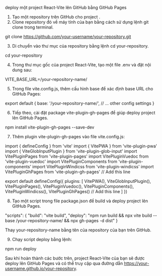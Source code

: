 deploy một project React-Vite lên GitHub bằng GitHub Pages

1. Tạo một repository trên GitHub cho project .
2. Clone repository đó về máy tính của bạn bằng cách sử dụng lệnh git clone trong terminal.

git clone https://github.com/your-username/your-repository.git


3. Di chuyển vào thư mục của repository bằng lệnh cd your-repository.

cd your-repository


4. Trong thư mục gốc của project React-Vite, tạo một file .env và đặt nội dung sau:

VITE_BASE_URL=/your-repository-name/


5. Trong file vite.config.js, thêm cấu hình base để xác định base URL cho GitHub Pages:

export default {
  base: '/your-repository-name/',
  // ... other config settings
}


6. Tiếp theo, cài đặt package vite-plugin-gh-pages để giúp deploy project lên GitHub Pages.

npm install vite-plugin-gh-pages --save-dev


7. Thêm plugin vite-plugin-gh-pages vào file vite.config.js:

import { defineConfig } from 'vite'
import { VitePWA } from 'vite-plugin-pwa'
import { ViteGlobInputPlugin } from 'vite-plugin-glob-input'
import VitePluginPages from 'vite-plugin-pages'
import VitePluginVuedoc from 'vite-plugin-vuedoc'
import VitePluginComponents from 'vite-plugin-components'
import VitePluginWindicss from 'vite-plugin-windicss'
import VitePluginGhPages from 'vite-plugin-gh-pages' // Add this line

export default defineConfig({
  plugins: [
    VitePWA(),
    ViteGlobInputPlugin(),
    VitePluginPages(),
    VitePluginVuedoc(),
    VitePluginComponents(),
    VitePluginWindicss(),
    VitePluginGhPages() // Add this line
  ]
})


8. Tạo một script trong file package.json để build và deploy project lên GitHub Pages.

"scripts": {
  "build": "vite build",
  "deploy": "npm run build && npx vite build --base /your-repository-name/ && npx gh-pages -d dist"
}


Thay your-repository-name bằng tên của repository của bạn trên GitHub.

9. Chạy script deploy bằng lệnh:

npm run deploy


Sau khi hoàn thành các bước trên, project React-Vite của bạn sẽ được deploy lên GitHub Pages và có thể truy cập qua đường dẫn https://your-username.github.io/your-repository.
